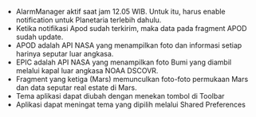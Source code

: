 - AlarmManager aktif saat jam 12.05 WIB. Untuk itu, harus enable notification untuk Planetaria terlebih dahulu.
- Ketika notifikasi Apod sudah terkirim, maka data pada fragment APOD sudah update. 
- APOD adalah API NASA yang menampilkan foto dan informasi setiap harinya seputar luar angkasa.
- EPIC adalah API NASA yang menampilkan foto Bumi yang diambil melalui kapal luar angkasa NOAA DSCOVR.
- Fragment yang ketiga (Mars) memunculkan foto-foto permukaan Mars dan data seputar real estate di Mars.
- Tema aplikasi dapat diubah dengan menekan tombol di Toolbar
- Aplikasi dapat meningat tema yang dipilih melalui Shared Preferences
